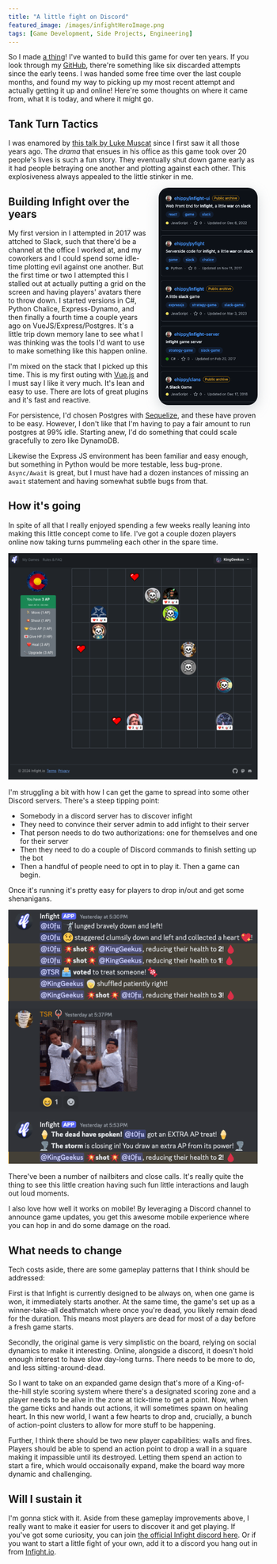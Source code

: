 ```yaml
---
title: "A little fight on Discord"
featured_image: /images/infightHeroImage.png
tags: [Game Development, Side Projects, Engineering]
---
```

So I made [a thing](https://infight.io)! I've wanted to build this game for over ten years.
If you look through my [GitHub](https://github.com/ehippy), there're something like six discarded attempts since the early teens. 
I was handed some free time over the last couple months, and found my way to picking up my most recent attempt and
actually getting it up and online! Here're some thoughts on where it came from, what it is today, and where it might go.
<!--more--> 

## Tank Turn Tactics
I was enamored by [this talk by Luke Muscat](https://www.youtube.com/watch?v=t9WMNuyjm4w&ab_channel=GDC2025) since I first saw it
all those years ago. The *drama* that ensues in his office as this game took over 20 people's lives is such a fun story. They 
eventually shut down game early as it had people betraying one another and plotting against each other. This explosiveness always 
appealed to the little stinker in me. 

<img src="/images/oldInfights.png"
    style="float:right;width:200px;border-radius:20px;box-shadow: rgba(149, 157, 165, 0.4) 0px 8px 24px; margin-left: 20px;"
    alt="Many old false starts at infight" />

## Building Infight over the years

My first version in I attempted in 2017 was attched to Slack, such that there'd be a channel at the office I worked at, and my coworkers and
I could spend some idle-time plotting evil against one another. But the first time or two I attempted this I stalled out at actually 
putting a grid on the screen and having players' avatars there to throw down. I started versions in C#, Python Chalice, Express-Dynamo, and then finally a fourth time a couple years ago on VueJS/Express/Postgres. It's a little trip down memory lane to see what I was thinking was the tools
I'd want to use to make something like this happen online.

I'm mixed on the stack that I picked up this time. This is my first outing with [Vue.js](https://vuejs.org/) and I must say I like it very much.
It's lean and easy to use. There are lots of great plugins and it's fast and reactive.

For persistence, I'd chosen Postgres with [Sequelize](https://sequelize.org/), and these have proven to be easy. However, I don't like that I'm having to pay a fair amount to run postgres at 99% idle. Starting anew, I'd do something that could scale gracefully to zero like DynamoDB.

Likewise the Express JS environment has been familiar and easy enough, but something in Python would be more testable, less bug-prone. `Async/Await` is great, but I must have had a dozen instances of missing an `await` statement and having somewhat subtle bugs from that.

## How it's going
In spite of all that I really enjoyed spending a few weeks really leaning into making this little concept come to life. I've got a couple dozen players online now taking turns pummeling each other in the spare time.

![An infight.io game board](/images/infightScreenshot.png)

I'm struggling a bit with how I can get the game to spread into some other Discord servers. There's a steep tipping point: 
 - Somebody in a discord server has to discover infight
 - They need to convince their server admin to add infight to their server
 - That person needs to do two authorizations: one for themselves and one for their server
 - Then they need to do a couple of Discord commands to finish setting up the bot
 - Then a handful of people need to opt in to play it. Then a game can begin.

Once it's running it's pretty easy for players to drop in/out and get some shenanigans. 

![Screenshot of discord with Infight interactions](/images/infightSlackShot.png)

There've been a number of nailbiters and close calls. It's really quite the thing to see this little creation having such fun little interactions and laugh out loud moments.

I also love how well it works on mobile! By leveraging a Discord channel to announce game updates, you get this awesome mobile experience where you can hop in and do some damage on the road.

## What needs to change
Tech costs aside, there are some gameplay patterns that I think should be addressed: 

First is that Infight is currently designed to be always on, when one game is won, it immediately starts another. At the same time, the game's set up as a winner-take-all deathmatch where once you're dead, you likely remain dead for the duration. This means most players are dead for most of a day before a fresh game starts.

Secondly, the original game is very simplistic on the board, relying on social dynamics to make it interesting. Online, alongside a discord, it doesn't hold enough interest to have slow day-long turns. There needs to be more to do, and less sitting-around-dead.

So I want to take on an expanded game design that's more of a King-of-the-hill style scoring system where there's a designated scoring zone and a player needs to be alive in the zone at tick-time to get a point. Now, when the game ticks and hands out actions, it will sometimes spawn on healing heart. In this new world, I want a few hearts to drop and, crucially, a bunch of action-point clusters to allow for more stuff to be happening.

Further, I think there should be two new player capabilities: walls and fires. Players should be able to spend an action point to drop a wall in a square making it impassible until its destroyed. Letting them spend an action to start a fire, which would occaisonally expand, make the board way more dynamic and challenging.

## Will I sustain it
I'm gonna stick with it. Aside from these gameplay improvements above, I really want to make it easier for users to discover it and get playing. If you've got some curiosity, you can join [the official Infight discord here](https://discord.gg/GJ9gbjFj). Or if you want to start a little fight of your own, add it to a discord you hang out in from [Infight.io](https://infight.io). 